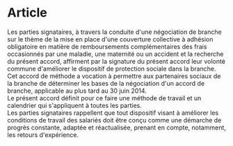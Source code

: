 # Article

  
Les parties signataires, à travers la conduite d'une négociation de branche sur le thème de la mise en place d'une couverture collective à adhésion obligatoire en matière de remboursements complémentaires des frais occasionnés par une maladie, une maternité ou un accident et la recherche du présent accord, affirment par la signature du présent accord leur volonté commune d'améliorer le dispositif de protection sociale dans la branche.  
Cet accord de méthode a vocation à permettre aux partenaires sociaux de la branche de déterminer les bases de la négociation d'un accord de branche, applicable au plus tard au 30 juin 2014.  
Le présent accord définit pour ce faire une méthode de travail et un calendrier qui s'appliquent à toutes les parties.  
Les parties signataires rappellent que tout dispositif visant à améliorer les conditions de travail des salariés doit être conçu comme une démarche de progrès constante, adaptée et réactualisée, prenant en compte, notamment, les retours d'expérience.

